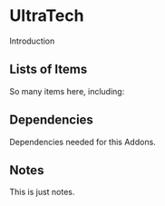 # UltraTech
Introduction

## Lists of Items
So many items here, including:

## Dependencies
Dependencies needed for this Addons.

## Notes
This is just notes.
